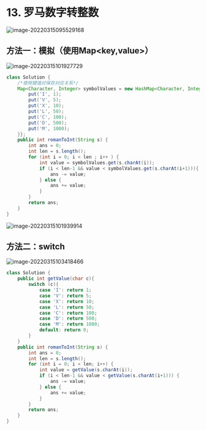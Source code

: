 # 13. 罗马数字转整数

![image-20220315095529168](https://s2.loli.net/2022/03/15/HzNu3QVAWUILr5K.png)

## 方法一：模拟（使用Map<key,value>）

![image-20220315101927729](https://s2.loli.net/2022/03/15/7ewrHcPqVWAgkTd.png)

```java
class Solution {
    /*使用键值对保存对应关系*/
    Map<Character, Integer> symbolValues = new HashMap<Character, Integer>(){{
        put('I', 1);
        put('V', 5);
        put('X', 10);
        put('L', 50);
        put('C', 100);
        put('D', 500);
        put('M', 1000);
    }};
    public int romanToInt(String s) {
        int ans = 0;
        int len = s.length();
        for (int i = 0; i < len ; i++ ) {
            int value = symbolValues.get(s.charAt(i));
            if (i < len-1 && value < symbolValues.get(s.charAt(i+1))){
                ans -= value;
            } else {
                ans += value;
            }
        }
        return ans;
    }
}
```

![image-20220315101939914](https://s2.loli.net/2022/03/15/eibaC8hPZB2y6ML.png)

## 方法二：switch

![image-20220315103418466](https://s2.loli.net/2022/03/15/XRhyT2Nbku81dZe.png)

```java
class Solution {
    public int getValue(char c){
        switch (c){
            case 'I': return 1;
            case 'V': return 5;
            case 'X': return 10;
            case 'L': return 50;
            case 'C': return 100;
            case 'D': return 500;
            case 'M': return 1000;
            default: return 0;
        }
    }
    public int romanToInt(String s) {
        int ans = 0;
        int len = s.length();
        for (int i = 0; i < len; i++) {
            int value = getValue(s.charAt(i));
            if (i < len-1 && value < getValue(s.charAt(i+1))) {
                ans -= value;
            } else {
                ans += value;
            }
        }
        return ans;
    }
}
```

